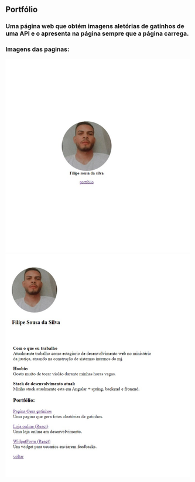 ## Portfólio 

### Uma página web que obtém imagens aletórias de gatinhos de uma API e o apresenta na página sempre que a página carrega.

### Imagens das paginas:

![Logo do Markdown](images/indexPort.jpeg)
![Logo do Markdown](images/portfolioTrabalho.jpeg)
